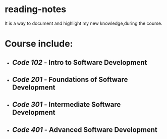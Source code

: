 # reading-notes
It is a way to document and highlight my new knowledge,during the course.

# Course include: 
* ## ***Code 102*** - Intro to Software Development
* ## ***Code 201*** - Foundations of Software Development
* ## ***Code 301*** - Intermediate Software Development
* ## ***Code 401*** - Advanced Software Development
